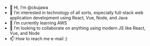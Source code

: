 - 👋 Hi, I’m @ckujawa
- 👀 I’m interested in technology of all sorts, especially full-stack web application development using React, Vue, Node, and Java
- 🌱 I’m currently learning AWS
- 💞️ I’m looking to collaborate on anything using modern JS like React, Vue, and Node
- 📫 How to reach me e-mail :)

<!---
ckujawa/ckujawa is a ✨ special ✨ repository because its `README.md` (this file) appears on your GitHub profile.
You can click the Preview link to take a look at your changes.
--->
